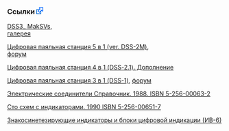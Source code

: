 ### Ссылки ![](https://raw.githubusercontent.com/74ls00/DSS-3V/master/Documents/pic/url.png)

[DSS3_ MakSVs](http://maksfolder.ucoz.ua/index/dss_3_main/0-8),  
[галерея](http://maksfolder.ucoz.ua/index/galereja_pajalnykh_stancij_sobrannykh_vami/0-18) 

[Цифровая паяльная станция 5 в 1 (ver. DSS-2M)](http://radiokot.ru/lab/controller/58/),  
[форум](http://radiokot.ru/forum/viewtopic.php?t=65694)

[Цифровая паяльная станция 4 в 1 (DSS-2.1). Дополнение](http://cxem.net/mc/mc68.php)

[Цифровая паяльная станция 3 в 1 (DSS-1)](http://cxem.net/mc/mc55.php), 
[форум](http://forum.cxem.net/index.php?showtopic=83891)


[Электрические соединители Справочник. 1988. ISBN 5-256-00063-2](http://yandex.ru/yandsearch?text=%D0%9B%D1%8F%D1%80%D1%81%D0%BA%D0%B8%D0%B9%20%D0%92.%20%D0%A4.%2C%20%D0%9C%D1%83%D1%80%D0%B0%D0%B4%D1%8F%D0%BD%20%D0%9E.%20%D0%91.%20%D0%AD%D0%BB%D0%B5%D0%BA%D1%82%D1%80%D0%B8%D1%87%D0%B5%D1%81%D0%BA%D0%B8%D0%B5%20%D1%81%D0%BE%D0%B5%D0%B4%D0%B8%D0%BD%D0%B8%D1%82%D0%B5%D0%BB%D0%B8%3A%20%D0%A1%D0%BF%D1%80%D0%B0%D0%B2%D0%BE%D1%87%D0%BD%D0%B8%D0%BA.%20%E2%80%94%20%D0%9C.%3A%20%D0%A0%D0%B0%D0%B4%D0%B8%D0%BE%20%D0%B8%20%D1%81%D0%B2%D1%8F%D0%B7%D1%8C%2C%201988.%20%E2%80%94%20272%20-%D1%81.%3A%20%D0%B8%D0%BB.%20ISBN%205-256-00063-2)

[Сто схем с индикаторами. 1990 ISBN 5-256-00651-7](http://yandex.ru/yandsearch?text=%D0%AE.%20%D0%91%D1%8B%D1%81%D1%82%D1%80%D0%BE%D0%B2%2C%20%D0%90.%20%D0%93%D0%B0%D0%BF%D1%83%D0%BD%D0%BE%D0%B2%2C%20%D0%93.%20%D0%9F%D0%B5%D1%80%D1%81%D0%B8%D0%B0%D0%BD%D0%BE%D0%B2%20%D0%A1%D1%82%D0%BE%20%D1%81%D1%85%D0%B5%D0%BC%20%D1%81%20%D0%B8%D0%BD%D0%B4%D0%B8%D0%BA%D0%B0%D1%82%D0%BE%D1%80%D0%B0%D0%BC%D0%B8.%20isbn%205-256-00651-7)

[Знакосинетезирующие индикаторы и блоки цифровой индикации (ИВ-6)](http://www.diagram.com.ua/info/rad_nach/6.shtml)

